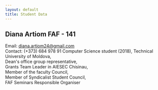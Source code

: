 ```yaml
---
layout: default
title: Student Data
---
```


## Diana Artiom FAF - 141

Email: diana.artiom24@gmail.com<br />
Contact: (+373) 684 978 91
Computer Science student (2018), Technical University of Moldova, <br />
Dean's office group representative,<br />
Grants Team Leader in AIESEC Chisinau,<br />
Member of the faculty Council,<br />
Member of Syndicalist Student Council,<br />
FAF Seminars Responsible Organiser
<img src="https://scontent-frt3-1.xx.fbcdn.net/hphotos-xfa1/v/t1.0-9/10151832_882619958461340_3745657578337735084_n.jpg?oh=ffc74b09ef9c4801cea9ce3d96a076cd&oe=576206CF" alt="">
